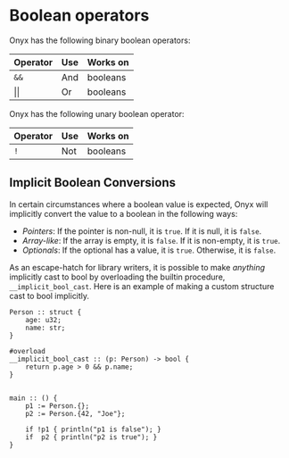 # Boolean operators

Onyx has the following binary boolean operators:

| Operator | Use | Works on |
| --- | --- | --- |
| `&&` | And | booleans |
| \|\| | Or | booleans |

Onyx has the following unary boolean operator:

| Operator | Use | Works on |
| --- | --- | --- |
| `!` | Not | booleans |

## Implicit Boolean Conversions

In certain circumstances where a boolean value is expected, Onyx will implicitly convert the value to a boolean in the following ways:

- *Pointers*: If the pointer is non-null, it is `true`. If it is null, it is `false`.
- *Array-like*: If the array is empty, it is `false`. If it is non-empty, it is `true`.
- *Optionals*: If the optional has a value, it is `true`. Otherwise, it is `false`.

As an escape-hatch for library writers, it is possible to make *anything* implicitly cast to bool by overloading the builtin procedure, `__implicit_bool_cast`. Here is an example of making a custom structure cast to bool implicitly.

```onyx
Person :: struct {
    age: u32;
    name: str;
}

#overload
__implicit_bool_cast :: (p: Person) -> bool {
    return p.age > 0 && p.name;
}


main :: () {
    p1 := Person.{};
    p2 := Person.{42, "Joe"};

    if !p1 { println("p1 is false"); }
    if  p2 { println("p2 is true"); }
}
```



